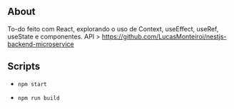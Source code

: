 ## About

To-do feito com React, explorando o uso de Context, useEffect, useRef, useState e componentes.
API > https://github.com/LucasMonteiroi/nestjs-backend-microservice

## Scripts

- `npm start`

- `npm run build`

